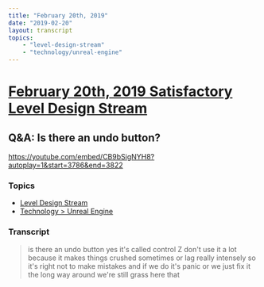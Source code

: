 ```yaml
---
title: "February 20th, 2019"
date: "2019-02-20"
layout: transcript
topics: 
    - "level-design-stream"
    - "technology/unreal-engine"
---
```

# [February 20th, 2019 Satisfactory Level Design Stream](../2019-02-20.md)
## Q&A: Is there an undo button?
https://youtube.com/embed/CB9bSigNYH8?autoplay=1&start=3786&end=3822
### Topics
* [Level Design Stream](../topics/level-design-stream.md)
* [Technology > Unreal Engine](../topics/technology/unreal-engine.md)

### Transcript

> is there an undo button yes it's called
> control Z don't use it a lot because it
> makes things crushed sometimes or lag
> really intensely so it's right not to
> make mistakes and if we do it's panic or
> we just fix it the long way around we're
> still grass here
> that
